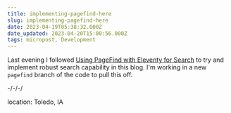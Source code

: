 ```yaml
---
title: implementing-pagefind-here
slug: implementing-pagefind-here
date: 2023-04-19T05:38:32.000Z
date_updated: 2023-04-20T15:00:56.000Z
tags: micropost, Development
---
```


Last evening I followed [Using PageFind with Eleventy for Search](https://rknight.me/using-pagefind-with-eleventy-for-search/) to try and implement robust search capability in this blog.  I'm working in a new `pagefind` branch of the code to pull this off.

-/-/-/

location: Toledo, IA
